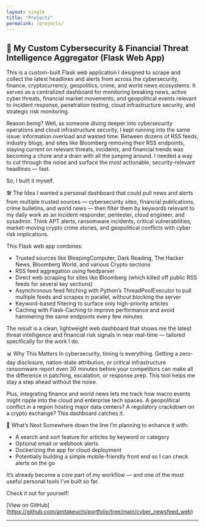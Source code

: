 ```yaml
---
layout: single
title: "Projects"
permalink: /projects/
---
```


## 📡 My Custom Cybersecurity & Financial Threat Intelligence Aggregator (Flask Web App)

This is a custom-built Flask web application I designed to scrape and collect the latest headlines and alerts from across the cybersecurity, finance, cryptocurrency, geopolitics, crime, and world news ecosystems. It serves as a centralized dashboard for monitoring breaking news, active cyber threats, financial market movements, and geopolitical events relevant to incident response, penetration testing, cloud infrastructure security, and strategic risk monitoring.

Reason being? Well, as someone diving deeper into cybersecurity operations and cloud infrastructure security, I kept running into the same issue: information overload and wasted time. Between dozens of RSS feeds, industry blogs, and sites like Bloomberg removing their RSS endpoints, staying current on relevant threats, incidents, and financial trends was becoming a chore and a drain with all the jumping around. I needed a way to cut through the noise and surface the most actionable, security-relevant headlines — fast.

So, I built it myself.

🛠️ The Idea
I wanted a personal dashboard that could pull news and alerts from multiple trusted sources — cybersecurity sites, financial publications, crime bulletins, and world news — then filter them by keywords relevant to my daily work as an incident responder, pentester, cloud engineer, and sysadmin. Think APT alerts, ransomware incidents, critical vulnerabilities, market-moving crypto crime stories, and geopolitical conflicts with cyber risk implications.

This Flask web app combines:
- Trusted sources like BleepingComputer, Dark Reading, The Hacker News, Bloomberg World, and various Crypto sections
- RSS feed aggregation using feedparser
- Direct web scraping for sites like Bloomberg (which killed off public RSS feeds for several key sections)
- Asynchronous feed fetching with Python’s ThreadPoolExecutor to pull multiple feeds and scrapes in parallel, without blocking the server
- Keyword-based filtering to surface only high-priority articles
- Caching with Flask-Caching to improve performance and avoid hammering the same endpoints every few minutes

The result is a clean, lightweight web dashboard that shows me the latest threat intelligence and financial risk signals in near real-time — tailored specifically for the work I do.

📊 Why This Matters
In cybersecurity, timing is everything. Getting a zero-day disclosure, nation-state attribution, or critical infrastructure ransomware report even 30 minutes before your competitors can make all the difference in patching, escalation, or response prep. This tool helps me stay a step ahead without the noise.

Plus, integrating finance and world news lets me track how macro events might ripple into the cloud and enterprise tech spaces. A geopolitical conflict in a region hosting major data centers? A regulatory crackdown on a crypto exchange? This dashboard catches it.

🚀 What’s Next
Somewhere down the line I’m planning to enhance it with:
- A search and sort feature for articles by keyword or category
- Optional email or webhook alerts
- Dockerizing the app for cloud deployment
- Potentially building a simple mobile-friendly front end so I can check alerts on the go

It’s already become a core part of my workflow — and one of the most useful personal tools I’ve built so far.

Check it out for yourself! 

[View on GitHub] (https://github.com/amtakeuchi/portfolio/tree/main/cyber_newsfeed_web)

---



